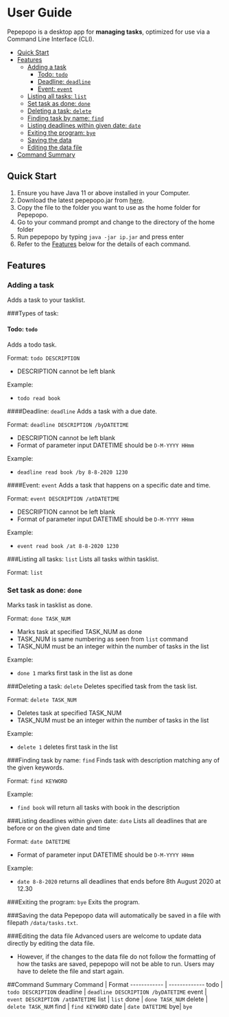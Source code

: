 # User Guide
Pepepopo is a desktop app for **managing tasks**, optimized for use via a Command Line Interface (CLI).
* [Quick Start](#quick-start)
* [Features](#features)
  * [Adding a task](#adding-a-task)
    * [Todo: `todo`](#todo-todo)
    * [Deadline: `deadline`](#deadline-deadline)
    * [Event: `event`](#event-event)
  * [Listing all tasks: `list`](#listing-all-tasks-list)
  * [Set task as done: `done`](#set-task-as-done-done)
  * [Deleting a task: `delete`](#deleting-a-task-delete)
  * [Finding task by name: `find`](#finding-task-by-name-find)
  * [Listing deadlines within given date: `date`](#listing-deadlines-within-given-date-date)
  * [Exiting the program: `bye`](#exiting-the-program-bye)
  * [Saving the data](#saving-the-data)
  * [Editing the data file](#editing-the-data-file)
* [Command Summary](#command-summary)

## Quick Start
1. Ensure you have Java 11 or above installed in your Computer.
2. Download the latest pepepopo.jar from [here](https://github.com/swongts/ip/releases/tag/A-Release).
3. Copy the file to the folder you want to use as the home folder for Pepepopo.
4. Go to your command prompt and change to the directory of the home folder
5. Run pepepopo by typing `java -jar ip.jar` and press enter
6. Refer to the [Features](#features) below for the details of each command.

## Features

### Adding a task
Adds a task to your tasklist.

###Types of task:

#### Todo: `todo`
Adds a todo task.

Format: `todo DESCRIPTION`
* DESCRIPTION cannot be left blank

Example:
* `todo read book`

####Deadline: `deadline`
Adds a task with a due date.

Format: `deadline DESCRIPTION /byDATETIME`
* DESCRIPTION cannot be left blank
* Format of parameter input DATETIME should be `D-M-YYYY HHmm`

Example:
* `deadline read book /by 8-8-2020 1230`

####Event: `event`
Adds a task that happens on a specific date and time.

Format: `event DESCRIPTION /atDATETIME`
* DESCRIPTION cannot be left blank
* Format of parameter input DATETIME should be `D-M-YYYY HHmm`

Example:
* `event read book /at 8-8-2020 1230`

###Listing all tasks: `list`
Lists all tasks within tasklist.

Format: `list`

### Set task as done: `done`
Marks task in tasklist as done.

Format: `done TASK_NUM`
* Marks task at specified TASK_NUM as done
* TASK_NUM is same numbering as seen from `list` command
* TASK_NUM must be an integer within the number of tasks in the list

Example: 
* `done 1` marks first task in the list as done

###Deleting a task: `delete`
Deletes specified task from the task list.

Format: `delete TASK_NUM`
* Deletes task at specified TASK_NUM
* TASK_NUM must be an integer within the number of tasks in the list

Example:
* `delete 1` deletes first task in the list

###Finding task by name: `find`
Finds task with description matching any of the given keywords.

Format: `find KEYWORD`

Example: 
* `find book` will return all tasks with book in the description

###Listing deadlines within given date: `date`
Lists all deadlines that are before or on the given date and time

Format: `date DATETIME`
* Format of parameter input DATETIME should be `D-M-YYYY HHmm`

Example:
* `date 8-8-2020` returns all deadlines that ends before 8th August 2020 at 12.30

###Exiting the program: `bye`
Exits the program.

###Saving the data
Pepepopo data will automatically be saved in a file with filepath `/data/tasks.txt`.

###Editing the data file
Advanced users are welcome to update data directly by editing the data file.
* However, if the changes to the data file do not follow the formatting of how the tasks are saved, pepepopo will not be able to run.
Users may have to delete the file and start again.

##Command Summary
Command | Format
------------ | -------------
todo | `todo DESCRIPTION`
deadline | `deadline DESCRIPTION /byDATETIME`
event | `event DESCRIPTION /atDATETIME`
list | `list`
done | `done TASK_NUM`
delete | `delete TASK_NUM`
find | `find KEYWORD`
date | `date DATETIME`
bye| `bye`
